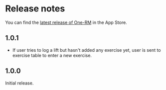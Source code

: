 #  Release notes

You can find the [latest release of One-RM](https://apps.apple.com/de/app/one-rm/id1515096906) in the App Store.

## 1.0.1

- If user tries to log a lift but hasn't added any exercise yet, user is sent to exercise table to enter a new exercise.

## 1.0.0

Initial release.
